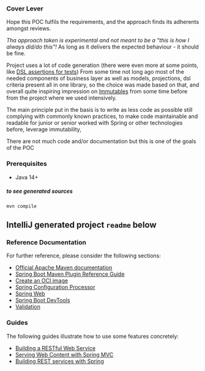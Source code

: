 ### Cover Lever

Hope this POC fulfils the requirements, and the approach finds its adherents amongst reviews.

_Tha approach taken is experimental and not meant to be a "this is how I always did/do this"!_
As long as it delivers the expected behaviour - it should be fine.


Project uses a lot of code generation (there were even more at some points, like [DSL assertions for tests](https://joel-costigliola.github.io/assertj/assertj-assertions-generator.html))
From some time not long ago most of the needed components of business layer as well as models, projections, dsl criteria
present all in one library, so the choice was made based on that, and overall quite inspiring impression on [Immutables](http://immutables.github.io/)
from some time before from the project where we used intensively.

The main principle put in the basis is to write as less code as possible still complying with commonly known practices,
to make code maintainable and readable for junior or senior worked with Spring or other technologies before, leverage immutability,

There are not much code and/or documentation but this is one of the goals of the POC 



### Prerequisites

- Java 14+

##### to see generated sources 
```shell script
mvn compile
```






## IntelliJ generated project `readme` below
### Reference Documentation
For further reference, please consider the following sections:

* [Official Apache Maven documentation](https://maven.apache.org/guides/index.html)
* [Spring Boot Maven Plugin Reference Guide](https://docs.spring.io/spring-boot/docs/2.4.0-M1/maven-plugin/reference/html/)
* [Create an OCI image](https://docs.spring.io/spring-boot/docs/2.4.0-M1/maven-plugin/reference/html/#build-image)
* [Spring Configuration Processor](https://docs.spring.io/spring-boot/docs/2.3.1.RELEASE/reference/htmlsingle/#configuration-metadata-annotation-processor)
* [Spring Web](https://docs.spring.io/spring-boot/docs/2.3.1.RELEASE/reference/htmlsingle/#boot-features-developing-web-applications)
* [Spring Boot DevTools](https://docs.spring.io/spring-boot/docs/2.3.1.RELEASE/reference/htmlsingle/#using-boot-devtools)
* [Validation](https://docs.spring.io/spring-boot/docs/2.3.1.RELEASE/reference/htmlsingle/#boot-features-validation)

### Guides
The following guides illustrate how to use some features concretely:

* [Building a RESTful Web Service](https://spring.io/guides/gs/rest-service/)
* [Serving Web Content with Spring MVC](https://spring.io/guides/gs/serving-web-content/)
* [Building REST services with Spring](https://spring.io/guides/tutorials/bookmarks/)

